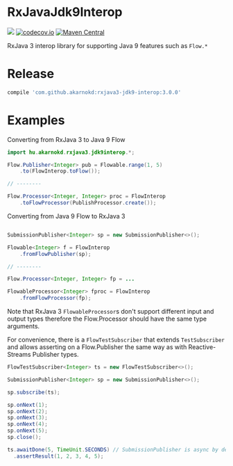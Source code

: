 # RxJavaJdk9Interop

<a href='https://github.com/akarnokd/RxJavaJdk9Interop/actions?query=workflow%3A%22Java+CI+with+Gradle%22'><img src='https://github.com/akarnokd/RxJavaJdk9Interop/workflows/Java%20CI%20with%20Gradle/badge.svg'></a>
[![codecov.io](http://codecov.io/github/akarnokd/RxJavaJdk9Interop/coverage.svg?branch=3.x)](http://codecov.io/github/akarnokd/RxJavaJdk9Interop?branch=3.x)
[![Maven Central](https://maven-badges.herokuapp.com/maven-central/com.github.akarnokd/rxjava3-jdk9-interop/badge.svg)](https://maven-badges.herokuapp.com/maven-central/com.github.akarnokd/rxjava3-jdk9-interop)

RxJava 3 interop library for supporting Java 9 features such as `Flow.*`

# Release

```groovy
compile 'com.github.akarnokd:rxjava3-jdk9-interop:3.0.0'
```

# Examples

Converting from RxJava 3 to Java 9 Flow

```java
import hu.akarnokd.rxjava3.jdk9interop.*;

Flow.Publisher<Integer> pub = Flowable.range(1, 5)
    .to(FlowInterop.toFlow());

// --------

Flow.Processor<Integer, Integer> proc = FlowInterop
    .toFlowProcessor(PublishProcessor.create()); 

```

Converting from Java 9 Flow to RxJava 3

```java

SubmissionPublisher<Integer> sp = new SubmissionPublisher<>();

Flowable<Integer> f = FlowInterop
    .fromFlowPublisher(sp);

// --------

Flow.Processor<Integer, Integer> fp = ...

FlowableProcessor<Integer> fproc = FlowInterop
    .fromFlowProcessor(fp);

```

Note that RxJava 3 `FlowableProcessor`s don't support different input and output types
therefore the Flow.Processor should have the same type arguments.

For convenience, there is a `FlowTestSubscriber` that extends `TestSubscriber` and
allows asserting on a Flow.Publisher the same way as with Reactive-Streams Publisher types.

```java
FlowTestSubscriber<Integer> ts = new FlowTestSubscriber<>();

SubmissionPublisher<Integer> sp = new SubmissionPublisher<>();

sp.subscribe(ts);

sp.onNext(1);
sp.onNext(2);
sp.onNext(3);
sp.onNext(4);
sp.onNext(5);
sp.close();

ts.awaitDone(5, TimeUnit.SECONDS) // SubmissionPublisher is async by default
  .assertResult(1, 2, 3, 4, 5);
```
